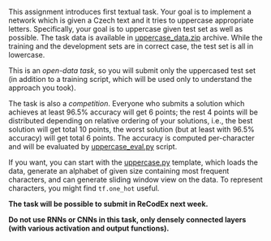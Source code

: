 This assignment introduces first textual task. Your goal is to implement
a network which is given a Czech text and it tries to uppercase appropriate
letters. Specifically, your goal is to uppercase given test set as well as
possible. The task data is available in
[uppercase_data.zip](https://ufal.mff.cuni.cz/~straka/courses/npfl114/1718/uppercase_data.zip)
archive. While the training and the development sets are in correct case, the
test set is all in lowercase.

This is an _open-data task_, so you will submit only the uppercased test set
(in addition to a training script, which will be used only to understand the
approach you took).

The task is also a _competition_. Everyone who submits a solution which achieves
at least 96.5% accuracy will get 6 points; the rest 4 points will be distributed
depending on relative ordering of your solutions, i.e., the best solution will
get total 10 points, the worst solution (but at least with 96.5% accuracy) will
get total 6 points. The accuracy is computed per-character and will be evaluated
by [uppercase_eval.py](https://github.com/ufal/npfl114/tree/master/labs/03/uppercase_eval.py)
script.

If you want, you can start with the
[uppercase.py](https://github.com/ufal/npfl114/tree/master/labs/03/uppercase.py)
template, which loads the data, generate an alphabet of given size containing most frequent
characters, and can generate sliding window view on the data.
To represent characters, you might find `tf.one_hot` useful.

**The task will be possible to submit in ReCodEx next week.**

**Do not use RNNs or CNNs in this task, only densely connected layers (with
various activation and output functions).**

